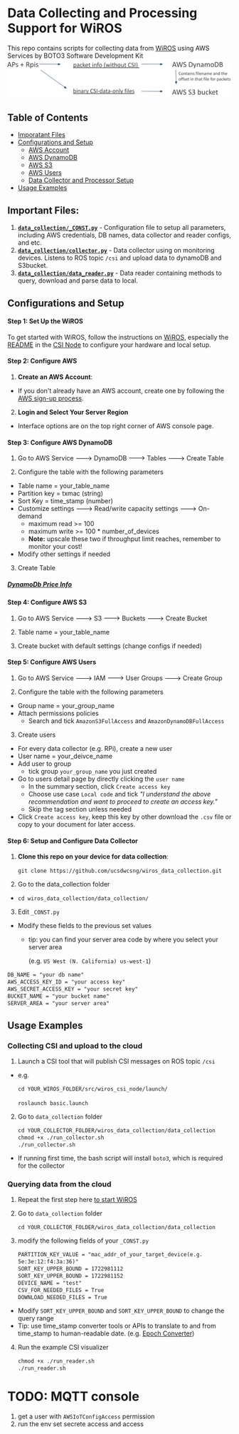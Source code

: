 # Data Collecting and Processing Support for WiROS

This repo contains scripts for collecting data from [WiROS](https://github.com/ucsdwcsng/WiROS) using AWS Services by BOTO3 Software Development Kit
![TODO: insert pipeline](/media/data_pipeline.png)

## Table of Contents

- [Imporatant Files](#important-files)
- [Configurations and Setup](#configurations-and-setup)
    - [AWS Account](#step-2-configure-aws)
    - [AWS DynamoDB](#step-3-configure-aws-dynamodb)
    - [AWS S3](#step-4-configure-aws-s3)
    - [AWS Users](#step-5-configure-aws-users)
    - [Data Collector and Processor Setup](#step-6-setup-and-configure-data-collector)
- [Usage Examples](#usage-examples)

## Important Files:
1. [**`data_collection/_CONST.py`**](/data_collection/_CONST.py) - Configuration file to setup all parameters, including AWS credentials, DB names, data collector and reader configs, and etc. 
2. [**`data_collection/collector.py`**](/data_collection/collector.py) - Data collector using on monitoring devices. Listens to ROS topic `/csi` and upload data to dynamoDB and S3bucket. 
3. [**`data_collection/data_reader.py`**](/data_collection/data_reader.py) - Data reader containing methods to query, download and parse data to local. 

## Configurations and Setup

#### Step 1: Set Up the WiROS
To get started with WiROS, follow the instructions on [WiROS](https://github.com/ucsdwcsng/WiROS), especially the [README](https://github.com/ucsdwcsng/wiros_csi_node/blob/main/README.md) in the [CSI Node](https://github.com/ucsdwcsng/wiros_csi_node) to configure your hardware and local setup.   



#### Step 2: Configure AWS 

1. **Create an AWS Account**:

- If you don't already have an AWS account, create one by following the [AWS sign-up process](https://aws.amazon.com/premiumsupport/knowledge-center/create-and-activate-aws-account/).

2. **Login and Select Your Server Region**

- Interface options are on the top right corner of AWS console page.

#### Step 3: Configure AWS DynamoDB
    
1. Go to AWS Service ---> DynamoDB ---> Tables ---> Create Table


2. Configure the table with the following parameters
- Table name = your_table_name
- Partition key = txmac (string) 
- Sort Key = time_stamp (number)
- Customize settings ---> Read/write capacity settings ---> On-demand
    - maximum read >= 100 
    - maximum write >= 100 * number_of_devices 
    - **Note:** upscale these two if throughput limit reaches, remember to monitor your cost! 
- Modify other settings if needed
3. Create Table

##### [DynamoDb Price Info](https://aws.amazon.com/dynamodb/pricing/on-demand/)

#### Step 4: Configure AWS S3 

1. Go to AWS Service ---> S3 ---> Buckets ---> Create Bucket 

2. Table name = your_table_name

2. Create bucket with default settings (change configs if needed)

#### Step 5: Configure AWS Users 

1. Go to AWS Service ---> IAM ---> User Groups ---> Create Group

2. Configure the table with the following parameters
- Group name = your_group_name
- Attach permissions policies
    - Search and tick `AmazonS3FullAccess` and `AmazonDynamoDBFullAccess`

3. Create users
- For every data collector (e.g. RPi), create a new user 
- User name = your_deivce_name
- Add user to group
    - tick group `your_group_name` you just created
- Go to users detail page by directly clicking the `user name`
    - In the summary section, click `Create access key`
    - Choose use case `Local code` and tick 
*"I understand the above recommendation and want to proceed to create an access key."*
    - Skip the tag section unless needed
- Click `Create access key`, keep this key by other download the `.csv` file or copy to your document for later access. 




#### Step 6: Setup and Configure Data Collector

1. **Clone this repo on your device for data collection**:

    `git clone https://github.com/ucsdwcsng/wiros_data_collection.git`

2. Go to the data_collection folder 

- `cd wiros_data_collection/data_collection/`

3. Edit `_CONST.py`

- Modify these fields to the previous set values
    - tip: you can find your server area code by where you select your server area 
    
       (e.g. `US West (N. California) us-west-1`)
``` 
DB_NAME = "your db name"
AWS_ACCESS_KEY_ID = "your access key"
AWS_SECRET_ACCESS_KEY = "your secret key"
BUCKET_NAME = "your bucket name"
SERVER_AREA = "your server area"
```

## Usage Examples

### Collecting CSI and upload to the cloud

1. Launch a CSI tool that will publish CSI messages on ROS topic `/csi`

- e.g.

    ```
    cd YOUR_WIROS_FOLDER/src/wiros_csi_node/launch/
    
    roslaunch basic.launch
    ```

2. Go to `data_collection` folder

    ```
    cd YOUR_COLLECTOR_FOLDER/wiros_data_collection/data_collection
    chmod +x ./run_collector.sh
    ./run_collector.sh
    ```

- If running first time, the bash script will install `boto3`, which is required for the collector


### Querying data from the cloud

1. Repeat the first step here [to start WiROS](#collecting-csi-and-upload-to-the-cloud)

2. Go to `data_collection` folder

    ```
    cd YOUR_COLLECTOR_FOLDER/wiros_data_collection/data_collection
    ```
3. modify the following fields of your `_CONST.py`

    ```
    PARTITION_KEY_VALUE = "mac_addr_of_your_target_device(e.g. 5e:3e:12:f4:3a:36)"
    SORT_KEY_UPPER_BOUND = 1722981112 
    SORT_KEY_UPPER_BOUND = 1722981152
    DEVICE_NAME = "test"
    CSV_FOR_NEEDED_FILES = True
    DOWNLOAD_NEEDED_FILES = True
    ```
- Modify `SORT_KEY_UPPER_BOUND` and `SORT_KEY_UPPER_BOUND` to change the query range
- Tip: use time_stamp converter tools or APIs to translate to and from time_stamp to human-readable date. (e.g. [Epoch Converter](https://www.epochconverter.com/)) 

4. Run the example CSI visualizer

    ```
    chmod +x ./run_reader.sh
    ./run_reader.sh
    ```


# TODO: MQTT console

1. get a user with `AWSIoTConfigAccess` permission
2. run the env set secrete access and access
